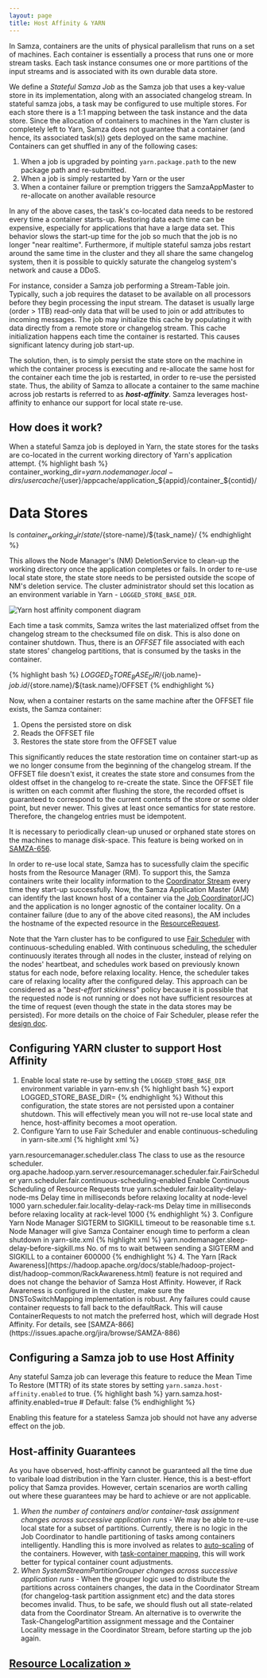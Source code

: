```yaml
---
layout: page
title: Host Affinity & YARN
---
```

<!--
   Licensed to the Apache Software Foundation (ASF) under one or more
   contributor license agreements.  See the NOTICE file distributed with
   this work for additional information regarding copyright ownership.
   The ASF licenses this file to You under the Apache License, Version 2.0
   (the "License"); you may not use this file except in compliance with
   the License.  You may obtain a copy of the License at

       http://www.apache.org/licenses/LICENSE-2.0

   Unless required by applicable law or agreed to in writing, software
   distributed under the License is distributed on an "AS IS" BASIS,
   WITHOUT WARRANTIES OR CONDITIONS OF ANY KIND, either express or implied.
   See the License for the specific language governing permissions and
   limitations under the License.
-->

In Samza, containers are the units of physical parallelism that runs on a set of machines. Each container is essentially a process that runs one or more stream tasks. Each task instance consumes one or more partitions of the input streams and is associated with its own durable data store.

We define a *Stateful Samza Job* as the Samza job that uses a key-value store in its implementation, along with an associated changelog stream. In stateful samza jobs, a task may be configured to use multiple stores. For each store there is a 1:1 mapping between the task instance and the data store. Since the allocation of containers to machines in the Yarn cluster is completely left to Yarn, Samza does not guarantee that a container (and hence, its associated task(s)) gets deployed on the same machine. Containers can get shuffled in any of the following cases:

1. When a job is upgraded by pointing <code>yarn.package.path</code> to the new package path and re-submitted.
2. When a job is simply restarted by Yarn or the user
3. When a container failure or premption triggers the SamzaAppMaster to re-allocate on another available resource

In any of the above cases, the task's co-located data needs to be restored every time a container starts-up. Restoring data each time can be expensive, especially for applications that have a large data set. This behavior slows the start-up time for the job so much that the job is no longer "near realtime". Furthermore, if multiple stateful samza jobs restart around the same time in the cluster and they all share the same changelog system, then it is possible to quickly saturate the changelog system's network and cause a DDoS.

For instance, consider a Samza job performing a Stream-Table join. Typically, such a job requires the dataset to be available on all processors before they begin processing the input stream. The dataset is usually large (order > 1TB) read-only data that will be used to join or add attributes to incoming messages. The job may initialize this cache by populating it with data directly from a remote store or changelog stream. This cache initialization happens each time the container is restarted. This causes significant latency during job start-up.

The solution, then, is to simply persist the state store on the machine in which the container process is executing and re-allocate the same host for the container each time the job is restarted, in order to re-use the persisted state. Thus, the ability of Samza to allocate a container to the same machine across job restarts is referred to as ***host-affinity***. Samza leverages host-affinity to enhance our support for local state re-use.

## How does it work?

When a stateful Samza job is deployed in Yarn, the state stores for the tasks are co-located in the current working directory of Yarn's application attempt.
{% highlight bash %}
container_working_dir=${yarn.nodemanager.local-dirs}/usercache/${user}/appcache/application_${appid}/container_${contid}/

# Data Stores
ls ${container_working_dir}/state/${store-name}/${task_name}/
{% endhighlight %}

This allows the Node Manager's (NM) DeletionService to clean-up the working directory once the application completes or fails. In order to re-use local state store, the state store needs to be persisted outside the scope of NM's deletion service. The cluster administrator should set this location as an environment variable in Yarn - <code>LOGGED\_STORE\_BASE\_DIR</code>.

<img src="/img/{{site.version}}/learn/documentation/yarn/samza-host-affinity.png" alt="Yarn host affinity component diagram" style="max-width: 100%; height: auto;" onclick="window.open(this.src)"/>

Each time a task commits, Samza writes the last materialized offset from the changelog stream to the checksumed file on disk. This is also done on container shutdown. Thus, there is an *OFFSET* file associated with each state stores' changelog partitions, that is consumed by the tasks in the container.

{% highlight bash %}
${LOGGED_STORE_BASE_DIR}/${job.name}-${job.id}/${store.name}/${task.name}/OFFSET
{% endhighlight %}

Now, when a container restarts on the same machine after the OFFSET file exists, the Samza container:

1. Opens the persisted store on disk
2. Reads the OFFSET file
3. Restores the state store from the OFFSET value

This significantly reduces the state restoration time on container start-up as we no longer consume from the beginning of the changelog stream. If the OFFSET file doesn't exist, it creates the state store and consumes from the oldest offset in the changelog to re-create the state. Since the OFFSET file is written on each commit after flushing the store, the recorded offset is guaranteed to correspond to the current contents of the store or some older point, but never newer. This gives at least once semantics for state restore. Therefore, the changelog entries must be idempotent.

It is necessary to periodically clean-up unused or orphaned state stores on the machines to manage disk-space. This feature is being worked on in [SAMZA-656](https://issues.apache.org/jira/browse/SAMZA-656).

In order to re-use local state, Samza has to sucessfully claim the specific hosts from the Resource Manager (RM). To support this, the Samza containers write their locality information to the [Coordinator Stream](../container/coordinator-stream.html) every time they start-up successfully. Now, the Samza Application Master (AM) can identify the last known host of a container via the [Job Coordinator](../container/coordinator-stream.html)(JC) and the application is no longer agnostic of the container locality. On a container failure (due to any of the above cited reasons), the AM includes the hostname of the expected resource in the [ResourceRequest](https://github.com/apache/hadoop/blob/trunk/hadoop-yarn-project/hadoop-yarn/hadoop-yarn-api/src/main/java/org/apache/hadoop/yarn/api/records/ResourceRequest.java#L239]).

Note that the Yarn cluster has to be configured to use [Fair Scheduler](https://hadoop.apache.org/docs/r2.6.0/hadoop-yarn/hadoop-yarn-site/FairScheduler.html) with continuous-scheduling enabled. With continuous scheduling, the scheduler continuously iterates through all nodes in the cluster, instead of relying on the nodes' heartbeat, and schedules work based on previously known status for each node, before relaxing locality. Hence, the scheduler takes care of relaxing locality after the configured delay. This approach can be considered as a "*best-effort stickiness*" policy because it is possible that the requested node is not running or does not have sufficient resources at the time of request (even though the state in the data stores may be persisted). For more details on the choice of Fair Scheduler, please refer the [design doc](https://issues.apache.org/jira/secure/attachment/12726945/DESIGN-SAMZA-617-2.pdf).


## Configuring YARN cluster to support Host Affinity

1. Enable local state re-use by setting the <code>LOGGED\_STORE\_BASE\_DIR</code> environment variable in yarn-env.sh {% highlight bash %}
export LOGGED_STORE_BASE_DIR=<path-for-state-stores>
{% endhighlight %} Without this configuration, the state stores are not persisted upon a container shutdown. This will effectively mean you will not re-use local state and hence, host-affinity becomes a moot operation.
2. Configure Yarn to use Fair Scheduler and enable continuous-scheduling in yarn-site.xml {% highlight xml %}
<property>
    <name>yarn.resourcemanager.scheduler.class</name>
    <description>The class to use as the resource scheduler.</description>
    <value>org.apache.hadoop.yarn.server.resourcemanager.scheduler.fair.FairScheduler</value>
</property>
<property>
    <name>yarn.scheduler.fair.continuous-scheduling-enabled</name>
    <description>Enable Continuous Scheduling of Resource Requests</description>
    <value>true</value>
</property>
<property>
    <name>yarn.scheduler.fair.locality-delay-node-ms</name>
    <description>Delay time in milliseconds before relaxing locality at node-level</description>
    <value>1000</value>  <!-- Should be tuned per requirement -->
</property>
<property>
    <name>yarn.scheduler.fair.locality-delay-rack-ms</name>
    <description>Delay time in milliseconds before relaxing locality at rack-level</description>
    <value>1000</value> <!-- Should be tuned per requirement -->
</property>
{% endhighlight %}
3. Configure Yarn Node Manager SIGTERM to SIGKILL timeout to be reasonable time s.t. Node Manager will give Samza Container enough time to perform a clean shutdown in yarn-site.xml {% highlight xml %}
<property>
    <name>yarn.nodemanager.sleep-delay-before-sigkill.ms</name>
    <description>No. of ms to wait between sending a SIGTERM and SIGKILL to a container</description>
    <value>600000</value> <!-- Set it to 10min to allow enough time for clean shutdown of containers -->
</property>
{% endhighlight %}
4. The Yarn [Rack Awareness](https://hadoop.apache.org/docs/stable/hadoop-project-dist/hadoop-common/RackAwareness.html) feature is not required and does not change the behavior of Samza Host Affinity. However, if Rack Awareness is configured in the cluster, make sure the DNSToSwitchMapping implementation is robust. Any failures could cause container requests to fall back to the defaultRack. This will cause ContainerRequests to not match the preferred host, which will degrade Host Affinity. For details, see [SAMZA-866](https://issues.apache.org/jira/browse/SAMZA-886)

## Configuring a Samza job to use Host Affinity
Any stateful Samza job can leverage this feature to reduce the Mean Time To Restore (MTTR) of its state stores by setting <code>yarn.samza.host-affinity.enabled</code> to true.
{% highlight bash %}
yarn.samza.host-affinity.enabled=true  # Default: false
{% endhighlight %}

Enabling this feature for a stateless Samza job should not have any adverse effect on the job.


## Host-affinity Guarantees
As you have observed, host-affinity cannot be guaranteed all the time due to varibale load distribution in the Yarn cluster. Hence, this is a best-effort policy that Samza provides. However, certain scenarios are worth calling out where these guarantees may be hard to achieve or are not applicable.

1. _When the number of containers and/or container-task assignment changes across successive application runs_ - We may be able to re-use local state for a subset of partitions. Currently, there is no logic in the Job Coordinator to handle partitioning of tasks among containers intelligently. Handling this is more involved as relates to [auto-scaling](https://issues.apache.org/jira/browse/SAMZA-336) of the containers. However, with [task-container mapping](https://issues.apache.org/jira/browse/SAMZA-906), this will work better for typical container count adjustments.
2. _When SystemStreamPartitionGrouper changes across successive application runs_ - When the grouper logic used to distribute the partitions across containers changes, the data in the Coordinator Stream (for changelog-task partition assignment etc) and the data stores becomes invalid. Thus, to be safe, we should flush out all state-related data from the Coordinator Stream. An alternative is to overwrite the Task-ChangelogPartition assignment message and the Container Locality message in the Coordinator Stream, before starting up the job again.

## [Resource Localization &raquo;](../yarn/yarn-resource-localization.html)